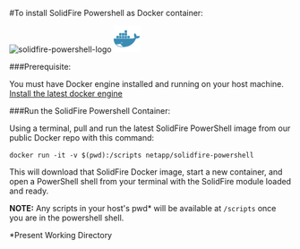 #To install SolidFire Powershell as Docker container:

![solidfire-powershell-logo](../../Installer/product.png) ![docker-logo](docker-logo-small.png)

###Prerequisite: 

You must have Docker engine installed and running on your host machine.  [Install the latest docker engine](https://www.docker.com/products/overview)

###Run the SolidFire Powershell Container:

Using a terminal, pull and run the latest SolidFire PowerShell image from our public Docker repo with this command:

    docker run -it -v $(pwd):/scripts netapp/solidfire-powershell

This will download that SolidFire Docker image, start a new container, and open a PowerShell shell from your terminal with the SolidFire module loaded and ready. 

**NOTE:** Any scripts in your host's pwd* will be available at `/scripts` once you are in the powershell shell.

*Present Working Directory